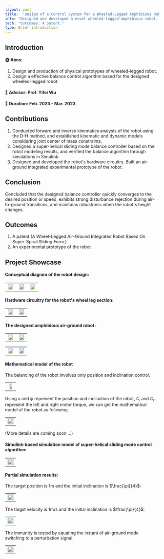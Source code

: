 ```yaml
---
layout: post
title:  "Design of a Control System for a Wheeled-Legged Amphibious Robot Based on Super-Helical Sliding Mode Control."
info: "Designed and developed a novel wheeled-legged amphibious robot, focusing on its balance control issues."
tech: "Outcomes: A patent."
type: Brief introduction
---
```


## Introduction

#### &#127774; Aims: 

1. Design and production of physical prototypes of wheeled-legged robot.
2. Design a effective balance control algorithm based for the designed wheeled-legged robot.


#### &#128221; Advisor: Prof. Yifei Wu 

#### &#128197; Duration: Feb. 2023 - Mar. 2023

## Contributions

1. Conducted forward and inverse kinematics analysis of the robot using the D-H method, and established kinematic and dynamic models considering joint center of mass constraints.
2. Designed a super-helical sliding mode balance controller based on the robot modeling results, and verified the balance algorithm through simulations in Simulink.
3. Designed and developed the robot's hardware circuitry. Built an air-ground integrated experimental prototype of the robot.


## Conclusion

Concluded that the designed balance controller quickly converges to the desired position or speed, exhibits strong disturbance rejection during air-to-ground transitions, and maintains robustness when the robot's height changes.


## Outcomes
 
1. A patent (A Wheel-Legged Air-Ground Integrated Robot Based On Super-Spiral Sliding Form.)
2. An experimental prototype of the robot

## Project Showcase

#### Conceptual diagram of the robot design:

<table rules="none" align="center">
	<tr>
		<td>
			<center>
				<img src="https://effun.xyz/assets/img/20230207/kongdi.png" width="90%" />
				<br/>
				<font color="AAAAAA"></font>
			</center>
		</td>
		<td>
			<center>
				<img src="https://effun.xyz/assets/img/20230207/kongdi1.png" width="90%" />
				<br/>
				<font color="AAAAAA"></font>
			</center>
		</td>
		<td>
			<center>
				<img src="https://effun.xyz/assets/img/20230207/kongdi2.png" width="90%" />
				<br/>
				<font color="AAAAAA"></font>
			</center>
		</td>
	</tr>
</table>


#### Hardware circuitry for the robot's wheel leg section:

<table rules="none" align="center">
	<tr>
		<td>
			<center>
				<img src="https://effun.xyz/assets/img/20230207/kongdi (5).jpg" width="90%" />
				<br/>
				<font color="AAAAAA"></font>
			</center>
		</td>
		<td>
			<center>
				<img src="https://effun.xyz/assets/img/20230207/kongdi (6).jpg" width="90%" />
				<br/>
				<font color="AAAAAA"></font>
			</center>
		</td>
	</tr>
</table>

#### The designed amphibious air-ground robot:

<table rules="none" align="center">
	<tr>
		<td>
			<center>
				<img src="https://effun.xyz/assets/img/20230207/kongdi (2).jpg" width="90%" />
				<br/>
				<font color="AAAAAA"></font>
			</center>
		</td>
		<td>
			<center>
				<img src="https://effun.xyz/assets/img/20230207/kongdi (3).jpg" width="90%" />
				<br/>
				<font color="AAAAAA"></font>
			</center>
		</td>
	</tr>
</table>

<table rules="none" align="center">
	<tr>
		<td>
			<center>
				<img src="https://effun.xyz/assets/img/20230207/3.jpg" width="90%" />
				<br/>
				<font color="AAAAAA"></font>
			</center>
		</td>
		<td>
			<center>
				<img src="https://effun.xyz/assets/img/20230207/4.jpg" width="90%" />
				<br/>
				<font color="AAAAAA"></font>
			</center>
		</td>
	</tr>
</table>

#### Mathematical model of the robot

The balancing of the robot involves only position and inclination control.

<table rules="none" align="center">
	<tr>
		<td>
			<center>
				<img src="https://effun.xyz/assets/img/20230207/kongdi3.png" width="60%" />
				<br/>
				<font color="AAAAAA"></font>
			</center>
		</td>
	</tr>
</table>

Using $x$ and $\phi$ represent the position and inclination of the robot, $C_l$ and $C_r$ represent the left and right motor torque, we can get the mathematical model of the robot as following

<table rules="none" align="center">
	<tr>
		<td>
			<center>
				<img src="https://effun.xyz/assets/img/20230207/12.png" width="100%" />
				<br/>
				<font color="AAAAAA"></font>
			</center>
		</td>
	</tr>
</table>

(More details are coming soon ...)

#### Simulink-based simulation model of super-helical sliding mode control algorithm:

<table rules="none" align="center">
	<tr>
		<td>
			<center>
				<img src="https://effun.xyz/assets/img/20230207/11.png" width="100%" />
				<br/>
				<font color="AAAAAA"></font>
			</center>
		</td>
	</tr>
</table>

#### Partial simulation results:

The targst position is 1m and the initial inclination is $\frac{\pi}{4}$:

<table rules="none" align="center">
	<tr>
		<td>
			<center>
				<img src="https://effun.xyz/assets/img/20230207/位移.png" width="100%" />
				<br/>
				<font color="AAAAAA"></font>
			</center>
		</td>
	</tr>
</table>

The targst velocity is 1m/s and the initial inclination is $\frac{\pi}{4}$:

<table rules="none" align="center">
	<tr>
		<td>
			<center>
				<img src="https://effun.xyz/assets/img/20230207/速度.png" width="100%" />
				<br/>
				<font color="AAAAAA"></font>
			</center>
		</td>
	</tr>
</table>

The immunity is tested by equating the instant of air-ground mode switching to a perturbation signal:

<table rules="none" align="center">
	<tr>
		<td>
			<center>
				<img src="https://effun.xyz/assets/img/20230207/抗扰.png" width="100%" />
				<br/>
				<font color="AAAAAA"></font>
			</center>
		</td>
	</tr>
</table>
